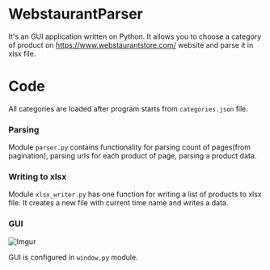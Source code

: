 # WebstaurantParser
It's an GUI application written on Python. It allows you to choose a category of product on https://www.webstaurantstore.com/ website and parse it in xlsx file.  

# Code
All categories are loaded after program starts from `categories.json` file.
### Parsing
Module `parser.py` contains functionality for parsing count of pages(from pagination), parsing urls for each product of page, parsing a product data.
### Writing to xlsx
Module `xlsx_writer.py` has one function for writing a list of products to xlsx file. It creates a new file with current time name and writes a data.
### GUI
![Imgur](https://i.imgur.com/mwCs51s.png)

GUI is configured in `window.py` module. 
